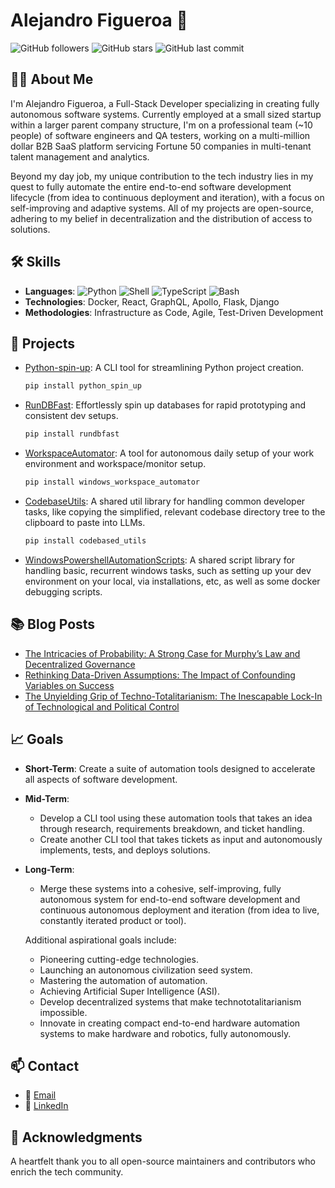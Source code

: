 # Alejandro Figueroa 👋

![GitHub followers](https://img.shields.io/github/followers/cybrvybe?style=social)
![GitHub stars](https://img.shields.io/github/stars/cybrvybe?style=social)
![GitHub last commit](https://img.shields.io/github/last-commit/cybrvybe/rundbfast)

## 👨‍💻 About Me

I'm Alejandro Figueroa, a Full-Stack Developer specializing in creating fully autonomous software systems. Currently employed at a small sized startup within a larger parent company structure, I'm on a professional team (~10 people) of software engineers and QA testers, working on a multi-million dollar B2B SaaS platform servicing Fortune 50 companies in multi-tenant talent management and analytics. 

Beyond my day job, my unique contribution to the tech industry lies in my quest to fully automate the entire end-to-end software development lifecycle (from idea to continuous deployment and iteration), with a focus on self-improving and adaptive systems. All of my projects are open-source, adhering to my belief in decentralization and the distribution of access to solutions.

## 🛠 Skills

- **Languages**: ![Python](https://img.shields.io/badge/-Python-3776AB?logo=python&logoColor=white) ![Shell](https://img.shields.io/badge/-Shell-4EAA25?logo=gnu-bash&logoColor=white) ![TypeScript](https://img.shields.io/badge/-TypeScript-3178C6?logo=typescript&logoColor=white) ![Bash](https://img.shields.io/badge/-Bash-4EAA25?logo=gnu-bash&logoColor=white) 
- **Technologies**: Docker, React, GraphQL, Apollo, Flask, Django
- **Methodologies**: Infrastructure as Code, Agile, Test-Driven Development


## 🚀 Projects

- [Python-spin-up](https://github.com/cybrvybe/python-spin-up): A CLI tool for streamlining Python project creation.
  ```bash
  pip install python_spin_up 
  ```
- [RunDBFast](https://github.com/cybrvybe/rundbfast): Effortlessly spin up databases for rapid prototyping and consistent dev setups.
  ```bash
  pip install rundbfast
  ```
- [WorkspaceAutomator](https://github.com/cybrvybe/workspace-automator):  A tool for autonomous daily setup of your work environment and workspace/monitor setup.
  ```bash
  pip install windows_workspace_automator
  ```
- [CodebaseUtils](https://github.com/cybrvybe/codespace_utils): A shared util library for handling common developer tasks, like copying the simplified, relevant codebase directory tree to the clipboard to paste into LLMs.
  ```bash
  pip install codebased_utils
  ```
- [WindowsPowershellAutomationScripts](https://github.com/cybrvybe/powershell-windows-automation-scripts): A shared script library for handling basic, recurrent windows tasks, such as setting up your dev environment on your local, via installations, etc, as well as some docker debugging scripts.
## 📚 Blog Posts

- [The Intricacies of Probability: A Strong Case for Murphy’s Law and Decentralized Governance](https://cybrvybe.medium.com/the-intricacies-of-probability-a-strong-case-for-murphys-law-and-decentralized-governance-88bd093e2b69)
- [Rethinking Data-Driven Assumptions: The Impact of Confounding Variables on Success](https://cybrvybe.medium.com/is-data-clouding-your-judgement-2e684849eeb3)
- [The Unyielding Grip of Techno-Totalitarianism: The Inescapable Lock-In of Technological and Political Control](https://cybrvybe.medium.com/the-impending-doom-of-techno-totalitarian-lock-in-a-comprehensive-analysis-581ed961d57d)

## 📈 Goals

- **Short-Term**: Create a suite of automation tools designed to accelerate all aspects of software development.
- **Mid-Term**: 
  - Develop a CLI tool using these automation tools that takes an idea through research, requirements breakdown, and ticket handling.
  - Create another CLI tool that takes tickets as input and autonomously implements, tests, and deploys solutions.
- **Long-Term**: 
  - Merge these systems into a cohesive, self-improving, fully autonomous system for end-to-end software development and continuous autonomous deployment and iteration (from idea to live, constantly iterated product or tool).
  
  Additional aspirational goals include:
  
  - Pioneering cutting-edge technologies.
  - Launching an autonomous civilization seed system.
  - Mastering the automation of automation.
  - Achieving Artificial Super Intelligence (ASI).
  - Develop decentralized systems that make technototalitarianism impossible.
  - Innovate in creating compact end-to-end hardware automation systems to make hardware and robotics, fully autonomously. 
  

## 📫 Contact

- 📧 [Email](mailto:cybrvybe@gmail.com)
- 👔 [LinkedIn](https://www.linkedin.com/in/alejandro-figueroa-206596198/)

## 🙏 Acknowledgments

A heartfelt thank you to all open-source maintainers and contributors who enrich the tech community.

